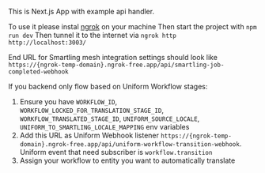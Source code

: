 This is Next.js App with example api handler.

To use it please instal [ngrok](https://ngrok.com/) on your machine
Then start the project with `npm run dev`
Then tunnel it to the internet via `ngrok http http://localhost:3003/`

End URL for Smartling mesh integration settings should look like `https://{ngrok-temp-domain}.ngrok-free.app/api/smartling-job-completed-webhook`

If you backend only flow based on Uniform Workflow stages:

1. Ensure you have `WORKFLOW_ID`, `WORKFLOW_LOCKED_FOR_TRANSLATION_STAGE_ID`, `WORKFLOW_TRANSLATED_STAGE_ID`, `UNIFORM_SOURCE_LOCALE`, `UNIFORM_TO_SMARTLING_LOCALE_MAPPING` env variables
2. Add this URL as Uniform Webhook listener `https://{ngrok-temp-domain}.ngrok-free.app/api/uniform-workflow-transition-webhook`. Uniform event that need subscriber is `workflow.transition`
3. Assign your workflow to entity you want to automatically translate

